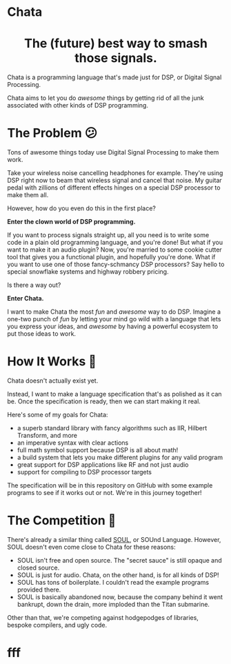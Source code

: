 # Chata

<h1 align="center">The (future) best way to smash those signals.</h1>

Chata is a programming language that's made just for DSP, or Digital Signal Processing. 

Chata aims to let you do _awesome_ things by getting rid of all the junk associated with other kinds of DSP programming.

# The Problem 😕

Tons of awesome things today use Digital Signal Processing to make them work. 

Take your wireless noise cancelling headphones for example. They're using DSP right now to beam that wireless signal and cancel that noise. My guitar pedal with zillions of different effects hinges on a special DSP processor to make them all.

However, how do you even do this in the first place? 

**Enter the clown world of DSP programming.**

If you want to process signals straight up, all you need is to write some code in a plain old programming language, and you're done! But what if you want to make it an audio plugin? Now, you're married to some cookie cutter tool that gives you a functional plugin, and hopefully you're done. What if you want to use one of those fancy-schmancy DSP processors? Say hello to special snowflake systems and highway robbery pricing. 

Is there a way out?

**Enter Chata.**

I want to make Chata the most _fun_ and _awesome_ way to do DSP. Imagine a one-two punch of _fun_ by letting your mind go wild with a language that lets you express your ideas, and _awesome_ by having a powerful ecosystem to put those ideas to work.

# How It Works :eyes:

Chata doesn't actually exist yet. 

Instead, I want to make a language specification that's as polished as it can be. Once the specification is ready, then we can start making it real. 

Here's some of my goals for Chata:
- a superb standard library with fancy algorithms such as IIR, Hilbert Transform, and more
- an imperative syntax with clear actions
- full math symbol support because DSP is all about math!
- a build system that lets you make different plugins for any valid program
- great support for DSP applications like RF and not just audio
- support for compiling to DSP processor targets

The specification will be in this repository on GitHub with some example programs to see if it works out or not. We're in this journey together!

# The Competition 🥇

There's already a similar thing called [SOUL](https://github.com/soul-lang/SOUL), or SOUnd Language. However, SOUL doesn't even come close to Chata for these reasons:
- SOUL isn't free and open source. The "secret sauce" is still opaque and closed source.
- SOUL is just for audio. Chata, on the other hand, is for all kinds of DSP!
- SOUL has tons of boilerplate. I couldn't read the example programs provided there.
- SOUL is basically abandoned now, because the company behind it went bankrupt, down the drain, more imploded than the Titan submarine.

Other than that, we're competing against hodgepodges of libraries, bespoke compilers, and ugly code.

# fff
